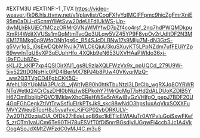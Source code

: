 #EXTM3U
#EXTINF:-1 ,TVX
https://video-weaver.jfk06.hls.ttvnw.net/v1/playlist/CogFXfyYqIMCIFFpmc9hicZgFmrXniE95m0aDiJ-dScnmYllAtSvw20deUIFdIUkWS-jJp-dwMLhBkUjECfMCzzORMrGVNaWMYfwD7pZf4co4rsf_2nq7hdPWQMDkpuXmRI4WditXVUSs1mQqMtmTvcQp3ULqw5VZ45YP9F8vpOv2rUdltDF2N3MKM178Mkg0q9WfqONh1gs6c_B54SJcDLBNw17s9Mlju7M-dN3GzS-q5Vyr1qS_jGsEwDQbMRvJik7WLC6QjuU3kuSXuyKT5LPpNZdm7ufFEUiYZp69wwInTqU8yXP3qEUphHfo_4XQkb9eN653UXVHAaPWIdo36xj-i9xFOJb8Zp-sKLJ2_kKlP7xp4QSIOirXfJ1_gs8L9zlaXQLFWzVx9x_ppUQCd_279U9W-5ix522ttD0NbHIc0PD4lBerMX78PJ4b8PJw40VKyqrMzQ-_ww2Q3TVgCD4FgbCKK5Q-AfehL1j8YUpMIA3PUc2L_vjWt1yB90h0htkTbuNtzl3LDrClb_wgRXJq8OYRWRNTqWetkt24CrCszDHI0bNizIw8EPkohY7fMrQcMgT7pHd2dALDUoKZDIB5YH67OmEbbIjbPQVO1MklayXhcCReHWSe5rAKwlByGzVHlfgO_pepJ7BDF20U4GqFGhCegkZtlVtTrwSsfiuEIrkPTsJk9_skc88wNdO3hps1uxAqVkxSOXXFuMVY2WeuBTcoH8J5vyafvxLKiFGP02ybORKULV-7w20TtZOzqjaOiA_OfDk27rEdeLsqB6sc1kETIcEWlAluTr0AYPvluGoiSxwFKef5_zrOTm1vaUCm6Te90TH78uESVfT0fDi5nrrBGsdjvIUGgwFj4ccb3Jc1A4VkOogASoJdXMtZWFzdC0yMJ4C.m3u8
